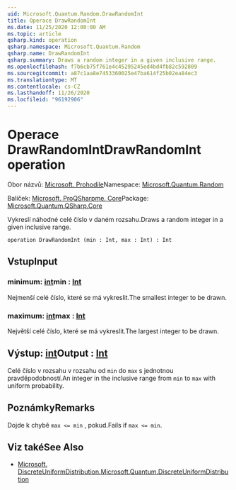 ```yaml
---
uid: Microsoft.Quantum.Random.DrawRandomInt
title: Operace DrawRandomInt
ms.date: 11/25/2020 12:00:00 AM
ms.topic: article
qsharp.kind: operation
qsharp.namespace: Microsoft.Quantum.Random
qsharp.name: DrawRandomInt
qsharp.summary: Draws a random integer in a given inclusive range.
ms.openlocfilehash: f7b6cb75f761e4c45295245ed4bd4fb82c592809
ms.sourcegitcommit: a87c1aa8e7453360025e47ba614f25b02ea84ec3
ms.translationtype: MT
ms.contentlocale: cs-CZ
ms.lasthandoff: 11/26/2020
ms.locfileid: "96192906"
---
```

# <a name="drawrandomint-operation"></a><span data-ttu-id="cf842-102">Operace DrawRandomInt</span><span class="sxs-lookup"><span data-stu-id="cf842-102">DrawRandomInt operation</span></span>

<span data-ttu-id="cf842-103">Obor názvů: [Microsoft. Prohodile](xref:Microsoft.Quantum.Random)</span><span class="sxs-lookup"><span data-stu-id="cf842-103">Namespace: [Microsoft.Quantum.Random](xref:Microsoft.Quantum.Random)</span></span>

<span data-ttu-id="cf842-104">Balíček: [Microsoft. ProQSharpme. Core](https://nuget.org/packages/Microsoft.Quantum.QSharp.Core)</span><span class="sxs-lookup"><span data-stu-id="cf842-104">Package: [Microsoft.Quantum.QSharp.Core](https://nuget.org/packages/Microsoft.Quantum.QSharp.Core)</span></span>


<span data-ttu-id="cf842-105">Vykreslí náhodné celé číslo v daném rozsahu.</span><span class="sxs-lookup"><span data-stu-id="cf842-105">Draws a random integer in a given inclusive range.</span></span>

```qsharp
operation DrawRandomInt (min : Int, max : Int) : Int
```


## <a name="input"></a><span data-ttu-id="cf842-106">Vstup</span><span class="sxs-lookup"><span data-stu-id="cf842-106">Input</span></span>

### <a name="min--int"></a><span data-ttu-id="cf842-107">minimum: [int](xref:microsoft.quantum.lang-ref.int)</span><span class="sxs-lookup"><span data-stu-id="cf842-107">min : [Int](xref:microsoft.quantum.lang-ref.int)</span></span>

<span data-ttu-id="cf842-108">Nejmenší celé číslo, které se má vykreslit.</span><span class="sxs-lookup"><span data-stu-id="cf842-108">The smallest integer to be drawn.</span></span>


### <a name="max--int"></a><span data-ttu-id="cf842-109">maximum: [int](xref:microsoft.quantum.lang-ref.int)</span><span class="sxs-lookup"><span data-stu-id="cf842-109">max : [Int](xref:microsoft.quantum.lang-ref.int)</span></span>

<span data-ttu-id="cf842-110">Největší celé číslo, které se má vykreslit.</span><span class="sxs-lookup"><span data-stu-id="cf842-110">The largest integer to be drawn.</span></span>



## <a name="output--int"></a><span data-ttu-id="cf842-111">Výstup: [int](xref:microsoft.quantum.lang-ref.int)</span><span class="sxs-lookup"><span data-stu-id="cf842-111">Output : [Int](xref:microsoft.quantum.lang-ref.int)</span></span>

<span data-ttu-id="cf842-112">Celé číslo v rozsahu v rozsahu od `min` do `max` s jednotnou pravděpodobností.</span><span class="sxs-lookup"><span data-stu-id="cf842-112">An integer in the inclusive range from `min` to `max` with uniform probability.</span></span>

## <a name="remarks"></a><span data-ttu-id="cf842-113">Poznámky</span><span class="sxs-lookup"><span data-stu-id="cf842-113">Remarks</span></span>

<span data-ttu-id="cf842-114">Dojde k chybě `max <= min` , pokud.</span><span class="sxs-lookup"><span data-stu-id="cf842-114">Fails if `max <= min`.</span></span>

## <a name="see-also"></a><span data-ttu-id="cf842-115">Viz také</span><span class="sxs-lookup"><span data-stu-id="cf842-115">See Also</span></span>

- [<span data-ttu-id="cf842-116">Microsoft. DiscreteUniformDistribution.</span><span class="sxs-lookup"><span data-stu-id="cf842-116">Microsoft.Quantum.DiscreteUniformDistribution</span></span>](xref:Microsoft.Quantum.DiscreteUniformDistribution)